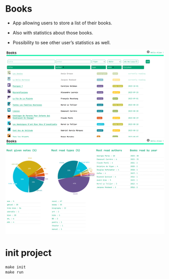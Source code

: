 # Books

- App allowing users to store a list of their books.

- Also with statistics about those books.

- Possibility to see other user’s statistics as well.

<img src="_design/list.png" width="600px"/>
<br>
<img src="_design/stats.png" width="600px"/>

# init project
```
make init
make run
```
